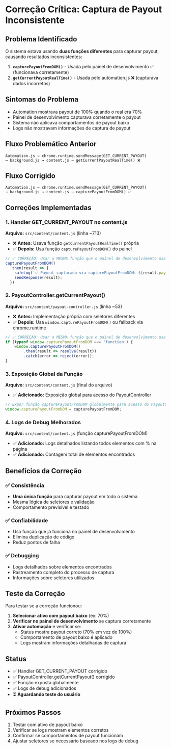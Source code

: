 # Correção Crítica: Captura de Payout Inconsistente

## Problema Identificado
O sistema estava usando **duas funções diferentes** para capturar payout, causando resultados inconsistentes:

1. **`capturePayoutFromDOM()`** - Usada pelo painel de desenvolvimento ✅ (funcionava corretamente)
2. **`getCurrentPayoutRealTime()`** - Usada pelo automation.js ❌ (capturava dados incorretos)

## Sintomas do Problema
- Automation mostrava payout de 100% quando o real era 70%
- Painel de desenvolvimento capturava corretamente o payout
- Sistema não aplicava comportamentos de payout baixo
- Logs não mostravam informações de captura de payout

## Fluxo Problemático Anterior
```
Automation.js → chrome.runtime.sendMessage(GET_CURRENT_PAYOUT) 
→ background.js → content.js → getCurrentPayoutRealTime() ❌
```

## Fluxo Corrigido
```
Automation.js → chrome.runtime.sendMessage(GET_CURRENT_PAYOUT) 
→ background.js → content.js → capturePayoutFromDOM() ✅
```

## Correções Implementadas

### 1. Handler GET_CURRENT_PAYOUT no content.js
**Arquivo:** `src/content/content.js` (linha ~713)
- ❌ **Antes:** Usava função `getCurrentPayoutRealTime()` própria
- ✅ **Depois:** Usa função `capturePayoutFromDOM()` do painel

```javascript
// ✅ CORREÇÃO: Usar a MESMA função que o painel de desenvolvimento usa
capturePayoutFromDOM()
  .then(result => {
    safeLog(`✅ Payout capturado via capturePayoutFromDOM: ${result.payout}%`, 'SUCCESS');
    sendResponse(result);
  })
```

### 2. PayoutController.getCurrentPayout()
**Arquivo:** `src/content/payout-controller.js` (linha ~53)
- ❌ **Antes:** Implementação própria com seletores diferentes
- ✅ **Depois:** Usa `window.capturePayoutFromDOM()` ou fallback via chrome.runtime

```javascript
// ✅ CORREÇÃO: Usar a MESMA função que o painel de desenvolvimento usa
if (typeof window.capturePayoutFromDOM === 'function') {
    window.capturePayoutFromDOM()
        .then(result => resolve(result))
        .catch(error => reject(error));
}
```

### 3. Exposição Global da Função
**Arquivo:** `src/content/content.js` (final do arquivo)
- ✅ **Adicionado:** Exposição global para acesso do PayoutController

```javascript
// Expor função capturePayoutFromDOM globalmente para acesso do PayoutController
window.capturePayoutFromDOM = capturePayoutFromDOM;
```

### 4. Logs de Debug Melhorados
**Arquivo:** `src/content/content.js` (função capturePayoutFromDOM)
- ✅ **Adicionado:** Logs detalhados listando todos elementos com % na página
- ✅ **Adicionado:** Contagem total de elementos encontrados

## Benefícios da Correção

### ✅ Consistência
- **Uma única função** para capturar payout em todo o sistema
- Mesma lógica de seletores e validação
- Comportamento previsível e testado

### ✅ Confiabilidade
- Usa função que já funciona no painel de desenvolvimento
- Elimina duplicação de código
- Reduz pontos de falha

### ✅ Debugging
- Logs detalhados sobre elementos encontrados
- Rastreamento completo do processo de captura
- Informações sobre seletores utilizados

## Teste da Correção

Para testar se a correção funcionou:

1. **Selecionar ativo com payout baixo** (ex: 70%)
2. **Verificar no painel de desenvolvimento** se captura corretamente
3. **Ativar automação** e verificar se:
   - Status mostra payout correto (70% em vez de 100%)
   - Comportamento de payout baixo é aplicado
   - Logs mostram informações detalhadas de captura

## Status
- ✅ Handler GET_CURRENT_PAYOUT corrigido
- ✅ PayoutController.getCurrentPayout() corrigido  
- ✅ Função exposta globalmente
- ✅ Logs de debug adicionados
- ⏳ **Aguardando teste do usuário**

## Próximos Passos
1. Testar com ativo de payout baixo
2. Verificar se logs mostram elementos corretos
3. Confirmar se comportamentos de payout funcionam
4. Ajustar seletores se necessário baseado nos logs de debug 